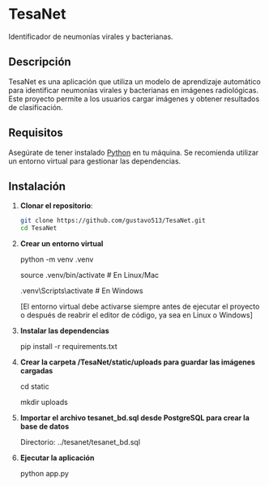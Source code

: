 # TesaNet

Identificador de neumonías virales y bacterianas.

## Descripción

TesaNet es una aplicación que utiliza un modelo de aprendizaje automático para identificar neumonías virales y bacterianas en imágenes radiológicas. Este proyecto permite a los usuarios cargar imágenes y obtener resultados de clasificación.

## Requisitos

Asegúrate de tener instalado [Python](https://www.python.org/downloads/) en tu máquina. Se recomienda utilizar un entorno virtual para gestionar las dependencias.

## Instalación

1. **Clonar el repositorio**:
   
   ```bash
   git clone https://github.com/gustavo513/TesaNet.git
   cd TesaNet

3. **Crear un entorno virtual**

   python -m venv .venv
   
   source .venv/bin/activate  # En Linux/Mac
   
   .venv\Scripts\activate     # En Windows

   [El entorno virtual debe activarse siempre antes de ejecutar el proyecto o después de reabrir el editor de código, ya sea en Linux o Windows]

4. **Instalar las dependencias**
   
    pip install -r requirements.txt

5. **Crear la carpeta /TesaNet/static/uploads para guardar las imágenes cargadas**

    cd static

    mkdir uploads

6. **Importar el archivo tesanet_bd.sql desde PostgreSQL para crear la base de datos**

   Directorio: ../tesanet/tesanet_bd.sql
   
7. **Ejecutar la aplicación**
   
    python app.py
